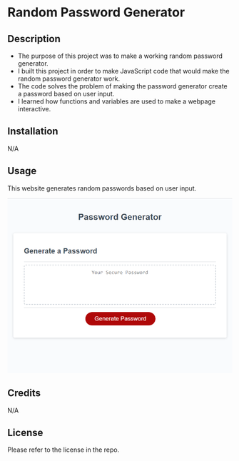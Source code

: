 # Random Password Generator

## Description

- The purpose of this project was to make a working random password generator.
- I built this project in order to make JavaScript code that would make the random password generator work.
- The  code solves the problem of making the password generator create a password based on user input.
- I learned how functions and variables are used to make a webpage interactive.

## Installation

N/A

## Usage

This website generates random passwords based on user input.

![Password Generator](./Assets/Images/screenshot.png)

## Credits

N/A

## License

Please refer to the license in the repo.

